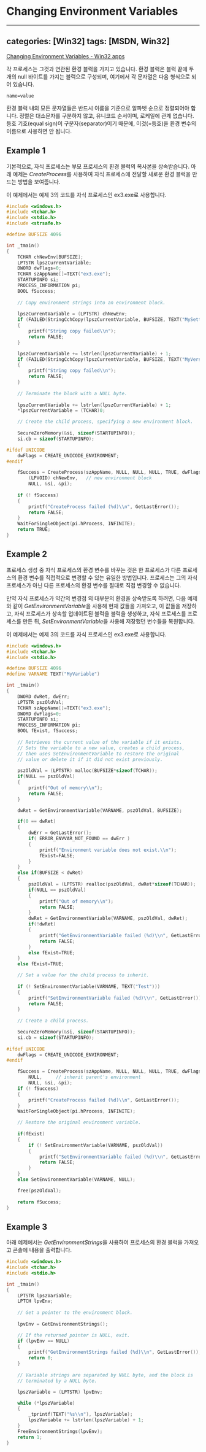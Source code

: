 # Changing Environment Variables

---
categories: [Win32]
tags: [MSDN, Win32]
---

[Changing Environment Variables - Win32 apps](https://docs.microsoft.com/en-us/windows/win32/procthread/changing-environment-variables#example-3)

각 프로세스는 그것과 연관된 환경 블럭을 가지고 있습니다. 환경 블럭은 블럭 끝에 두 개의 null 바이트를 가지는 블럭으로 구성되며, 여기에서 각 문자열은 다음 형식으로 되어 있습니다.

```
name=value
```

환경 블럭 내의 모든 문자열들은 반드시 이름을 기준으로 알파벳 순으로 정렬되어야 합니다. 정렬은 대소문자를 구분하지 않고, 유니코드 순서이며, 로케일에 관계 없습니다. 등호 기호(equal sign)이 구분자(separator)이기 때문에, 이것(=등호)을 환경 변수의 이름으로 사용하면 안 됩니다.

## **Example 1**

기본적으로, 자식 프로세스는 부모 프로세스의 환경 블럭의 복사본을 상속받습니다. 아래 예제는 *CreateProcess*를 사용하여 자식 프로세스에 전달할 새로운 환경 블럭을 만드는 방법을 보여줍니다.

이 예제에서는 예제 3의 코드를 자식 프로세스인 ex3.exe로 사용합니다.

```cpp
#include <windows.h>
#include <tchar.h>
#include <stdio.h>
#include <strsafe.h>

#define BUFSIZE 4096

int _tmain()
{
    TCHAR chNewEnv[BUFSIZE];
    LPTSTR lpszCurrentVariable; 
    DWORD dwFlags=0;
    TCHAR szAppName[]=TEXT("ex3.exe");
    STARTUPINFO si;
    PROCESS_INFORMATION pi;
    BOOL fSuccess; 
 
    // Copy environment strings into an environment block. 
 
    lpszCurrentVariable = (LPTSTR) chNewEnv;
    if (FAILED(StringCchCopy(lpszCurrentVariable, BUFSIZE, TEXT("MySetting=A"))))
    {
        printf("String copy failed\\n"); 
        return FALSE;
    }

    lpszCurrentVariable += lstrlen(lpszCurrentVariable) + 1; 
    if (FAILED(StringCchCopy(lpszCurrentVariable, BUFSIZE, TEXT("MyVersion=2")))) 
    {
        printf("String copy failed\\n"); 
        return FALSE;
    }
 
    // Terminate the block with a NULL byte. 
 
    lpszCurrentVariable += lstrlen(lpszCurrentVariable) + 1; 
    *lpszCurrentVariable = (TCHAR)0; 

    // Create the child process, specifying a new environment block. 
 
    SecureZeroMemory(&si, sizeof(STARTUPINFO));
    si.cb = sizeof(STARTUPINFO);

#ifdef UNICODE
    dwFlags = CREATE_UNICODE_ENVIRONMENT;
#endif

    fSuccess = CreateProcess(szAppName, NULL, NULL, NULL, TRUE, dwFlags,
        (LPVOID) chNewEnv,   // new environment block
        NULL, &si, &pi); 
 
    if (! fSuccess) 
    {
        printf("CreateProcess failed (%d)\\n", GetLastError());
        return FALSE;
    }
    WaitForSingleObject(pi.hProcess, INFINITE);
    return TRUE;
}
```

## Example 2

프로세스 생성 중 자식 프로세스의 환경 변수를 바꾸는 것은 한 프로세스가 다른 프로세스의 환경 변수를 직접적으로 변경할 수 있는 유일한 방법입니다. 프로세스는 그의 자식 프로세스가 아닌 다른 프로세스의 환경 변수를 절대로 직접 변경할 수 없습니다.

만약 자식 프로세스가 약간의 변경점 외 대부분의 환경을 상속받도록 하려면, 다음 예제와 같이 *GetEnvironmentVariable*을 사용해 현재 값들을 가져오고, 이 값들을 저장하고, 자식 프로세스가 상속할 업데이트된 블럭을 블럭을 생성하고, 자식 프로세스를 프로세스를 만든 뒤, *SetEnvironmentVariable*을 사용해 저장했던 변수들을 복원합니다.

이 예제에서는 예제 3의 코드를 자식 프로세스인 ex3.exe로 사용합니다.

```cpp
#include <windows.h>
#include <tchar.h>
#include <stdio.h>

#define BUFSIZE 4096
#define VARNAME TEXT("MyVariable")

int _tmain()
{
    DWORD dwRet, dwErr;
    LPTSTR pszOldVal; 
    TCHAR szAppName[]=TEXT("ex3.exe");
    DWORD dwFlags=0;
    STARTUPINFO si;
    PROCESS_INFORMATION pi;
    BOOL fExist, fSuccess; 
 
    // Retrieves the current value of the variable if it exists.
    // Sets the variable to a new value, creates a child process,
    // then uses SetEnvironmentVariable to restore the original
    // value or delete it if it did not exist previously. 
 
    pszOldVal = (LPTSTR) malloc(BUFSIZE*sizeof(TCHAR));
    if(NULL == pszOldVal)
    {
        printf("Out of memory\\n");
        return FALSE;
    }

    dwRet = GetEnvironmentVariable(VARNAME, pszOldVal, BUFSIZE);

    if(0 == dwRet)
    {
        dwErr = GetLastError();
        if( ERROR_ENVVAR_NOT_FOUND == dwErr )
        {
            printf("Environment variable does not exist.\\n");
            fExist=FALSE;
        }
    }
    else if(BUFSIZE < dwRet)
    {
        pszOldVal = (LPTSTR) realloc(pszOldVal, dwRet*sizeof(TCHAR));   
        if(NULL == pszOldVal)
        {
            printf("Out of memory\\n");
            return FALSE;
        }
        dwRet = GetEnvironmentVariable(VARNAME, pszOldVal, dwRet);
        if(!dwRet)
        {
            printf("GetEnvironmentVariable failed (%d)\\n", GetLastError());
            return FALSE;
        }
        else fExist=TRUE;
    }
    else fExist=TRUE;

    // Set a value for the child process to inherit. 
 
    if (! SetEnvironmentVariable(VARNAME, TEXT("Test"))) 
    {
        printf("SetEnvironmentVariable failed (%d)\\n", GetLastError()); 
        return FALSE;
    }
 
    // Create a child process. 

    SecureZeroMemory(&si, sizeof(STARTUPINFO));
    si.cb = sizeof(STARTUPINFO);
 
#ifdef UNICODE
    dwFlags = CREATE_UNICODE_ENVIRONMENT;
#endif

    fSuccess = CreateProcess(szAppName, NULL, NULL, NULL, TRUE, dwFlags, 
        NULL,     // inherit parent's environment 
        NULL, &si, &pi); 
    if (! fSuccess) 
    {
        printf("CreateProcess failed (%d)\\n", GetLastError()); 
    }
    WaitForSingleObject(pi.hProcess, INFINITE);

    // Restore the original environment variable. 
 
    if(fExist)
    {
        if (! SetEnvironmentVariable(VARNAME, pszOldVal)) 
        {
            printf("SetEnvironmentVariable failed (%d)\\n", GetLastError()); 
            return FALSE;
        }
    }
    else SetEnvironmentVariable(VARNAME, NULL);

    free(pszOldVal);
    
    return fSuccess;
}
```

## Example 3

아래 예제에서는 *GetEnvironmentStrings*을 사용하여 프로세스의 환경 블럭을 가져오고 콘솔에 내용을 출력합니다.

```cpp
#include <windows.h>
#include <tchar.h>
#include <stdio.h>

int _tmain()
{
    LPTSTR lpszVariable; 
    LPTCH lpvEnv; 
 
    // Get a pointer to the environment block. 
 
    lpvEnv = GetEnvironmentStrings();

    // If the returned pointer is NULL, exit.
    if (lpvEnv == NULL)
    {
        printf("GetEnvironmentStrings failed (%d)\\n", GetLastError()); 
        return 0;
    }
 
    // Variable strings are separated by NULL byte, and the block is 
    // terminated by a NULL byte. 

    lpszVariable = (LPTSTR) lpvEnv;

    while (*lpszVariable)
    {
        _tprintf(TEXT("%s\\n"), lpszVariable);
        lpszVariable += lstrlen(lpszVariable) + 1;
    }
    FreeEnvironmentStrings(lpvEnv);
    return 1;
}
```